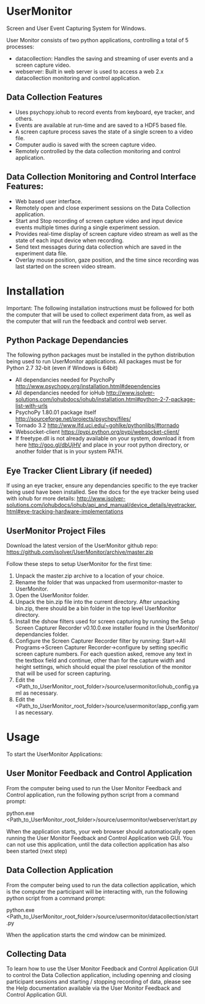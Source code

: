 UserMonitor
===========

Screen and User Event Capturing System for Windows. 

User Monitor consists of two python applications, controlling a total of 5 processes:

* datacollection: Handles the saving and streaming of user events and a screen capture video.
* webserver: Built in web server is used to access a web 2.x datacollection monitoring and control application.  

Data Collection Features
-------------------------

* Uses psychopy.iohub to record events from keyboard, eye tracker, and others.
* Events are available at run-time and are saved to a HDF5 based file.
* A screen capture process saves the state of a single screen to a video file.
* Computer audio is saved with the screen capture video.
* Remotely controlled by the data collection monitoring and control application.

Data Collection Monitoring and Control Interface Features:
-----------------------------------------------------------

* Web based user interface.
* Remotely open and close experiment sessions on the Data Collection application.
* Start and Stop recording of screen capture video and input device events multiple times during a single experiment session.
* Provides real-time display of screen capture video stream as well as the state of each input device when recording.
* Send text messages during data collection which are saved in the experiment data file.
* Overlay mouse position, gaze position, and the time since recording was last started on the screen video stream.

Installation
=============

Important: The following installation instructions must be followed for both the computer that will be used to collect experiment data from, as well as the computer that will run the feedback and control web server.

Python Package Dependancies
----------------------------

The following python packages must be installed in the python distribution being used to run UserMonitor applications. All packages must be for Python 2.7 32-bit (even if Windows is 64bit)

* All dependancies needed for PsychoPy http://www.psychopy.org/installation.html#dependencies
* All dependancies needed for ioHub http://www.isolver-solutions.com/iohubdocs/iohub/installation.html#python-2-7-package-list-with-urls
* PsychoPy 1.80.01 package itself http://sourceforge.net/projects/psychpy/files/
* Tornado 3.2 http://www.lfd.uci.edu/~gohlke/pythonlibs/#tornado
* Websocket-client https://pypi.python.org/pypi/websocket-client/
* If freetype.dll is not already available on your system, download it from here http://goo.gl/dbUjHV and place in your root python directory, or another folder that is in your system PATH.

Eye Tracker Client Library (if needed)
---------------------------------------

If using an eye tracker, ensure any dependancies specific to the eye tracker being used have been installed.
See the docs for the eye tracker being used with iohub for more details: http://www.isolver-solutions.com/iohubdocs/iohub/api_and_manual/device_details/eyetracker.html#eye-tracking-hardware-implementations

UserMonitor Project Files
--------------------------

Download the latest version of the UserMonitor github repo: https://github.com/isolver/UserMonitor/archive/master.zip

Follow these steps to setup UserMonitor for the first time:

1. Unpack the master.zip archive to a location of your choice.
2. Rename the folder that was unpacked from usermonitor-master to UserMonitor.
3. Open the UserMonitor folder.
4. Unpack the bin.zip file into the current directory. After unpacking bin.zip, there should be a bin folder in the top level UserMonitor directory.
5. Install the dshow filters used for screen capturing by running the Setup Screen Capturer Recorder v0.10.0.exe installer found in the UserMonitor/ dependancies folder.
6. Configure the Screen Capturer Recorder filter by running: Start->All Programs->Screen Capturer Recorder->configure by setting specific screen capture numbers. For each question asked, remove any text in the textbox field and continue, other than for the capture width and height settings, which should equal the pixel resolution of the monitor that will be used for screen capturing.
7. Edit the <Path_to_UserMonitor_root_folder>/source/usermonitor/iohub_config.yaml as necessary.
8. Edit the <Path_to_UserMonitor_root_folder>/source/usermonitor/app_config.yaml as necessary.

Usage
======

To start the UserMonitor Applications:

User Monitor Feedback and Control Application
----------------------------------------------

From the computer being used to run the User Monitor Feedback and Control application, run the following python script from a command prompt: 

python.exe <Path_to_UserMonitor_root_folder>/source/usermonitor/webserver/start.py

When the application starts, your web browser should automatiocally open running the User Monitor Feedback and Control Application web GUI. You can not use this application, until the data collection application has also been started (next step)

Data Collection Application
----------------------------------------------

From the computer being used to run the data collection application, which is the computer the participant will be interacting with, run the following python script from a command prompt: 

python.exe <Path_to_UserMonitor_root_folder>/source/usermonitor/datacollection/start.py

When the application starts the cmd window can be minimized.

Collecting Data
----------------

To learn how to use the User Monitor Feedback and Control Application GUI to control the Data Collection application, including openning and closing participant sessions and starting / stopping recording of data, please see the Help documentation available via the User Monitor Feedback and Control Application GUI.
